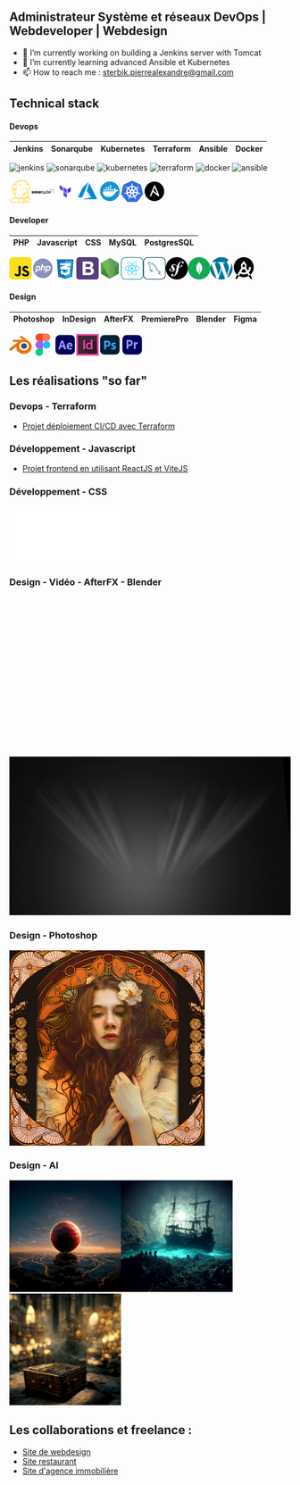 <span style="display:flex;align-items:center;"><h2> Administrateur Système et réseaux DevOps | Webdeveloper | Webdesign </h2></span>

- 🔭 I’m currently working on building a Jenkins server with Tomcat
- 🌱 I’m currently learning advanced Ansible et Kubernetes
- 📫 How to reach me : sterbik.pierrealexandre@gmail.com

## Technical stack

#### Devops

| Jenkins | Sonarqube | Kubernetes | Terraform | Ansible | Docker
:---------------:|:---------------:|:---------------:|:---------------:|:---------------:|:---------------:|

![jenkins](https://img.shields.io/badge/Jenkins-100%25-D24939?logo=jenkins)
![sonarqube](https://img.shields.io/badge/Sonarqube-100%25-4E9BCD?logo=sonarqube)
![kubernetes](https://img.shields.io/badge/Kubernetes-80%25-326CE5?logo=kubernetes)
![terraform](https://img.shields.io/badge/Terraform-90%25-844FBA?logo=terraform)
![docker](https://img.shields.io/badge/Docker-100%25-2496ED?logo=docker)
![ansible](https://img.shields.io/badge/Ansible-80%25-EE0000?logo=ansible)

<img src="./assets/svg/jenkins.svg" alt="jenkins" width="40" height="40"><img src="./assets/svg/sonarqube-svgrepo-com.svg" alt="sonarqube" width="40" height="40"><img src="./assets/svg/terralogo.svg" alt="terraform" width="40" height="40"><img src="./assets/svg/azure-svgrepo-com.svg" alt="azure" width="40" height="40"><img src="./assets/svg/docker-svgrepo-com.svg" alt="docker" width="40" height="40"><img src="./assets/svg/kubernetes-svgrepo-com.svg" alt="kubernetes" width="40" height="40"><img src="./assets/svg/ansible-svgrepo-com.svg" alt="ansible" width="40" height="40">

#### Developer


| PHP | Javascript | CSS | MySQL | PostgresSQL | 
:---------------:|:---------------:|:---------------:|:---------------:|:---------------:|

<img src="./assets/svg/javascript-svgrepo-com.svg" alt="javascript" width="40" height="40"><img src="./assets/svg/php-svgrepo-com.svg" alt="php" width="40" height="40"><img src="./assets/svg/css-3-svgrepo-com.svg" alt="css" width="40" height="40"><img src="./assets/svg/bootstrap-svgrepo-com.svg" alt="bootstrap" width="40" height="40"><img src="./assets/svg/node-svgrepo-com.svg" alt="node" width="40" height="40"><img src="./assets/svg/react-svgrepo-com.svg" alt="react" width="40" height="40"><img src="./assets/svg/mysql-svgrepo-com.svg" alt="mysql" width="40" height="40"><img src="./assets/svg/symfony-svgrepo-com.svg" alt="symfony" width="40" height="40"><img src="./assets/svg/mongodb-svgrepo-com.svg" alt="mongodb" width="40" height="40"><img src="./assets/svg/wordpress-color-svgrepo-com.svg" alt="wp" width="40" height="40"><img src="./assets/svg/androidstudio-svgrepo-com.svg" alt="androidStudio" width="40" height="40">

#### Design

| Photoshop | InDesign | AfterFX | PremierePro | Blender | Figma
:---------------:|:---------------:|:---------------:|:---------------:|:---------------:|:---------------:|

<img src="./assets/svg/blender-svgrepo-com.svg" alt="blender" width="40" height="40"><img src="./assets/svg/figma-svgrepo-com.svg" alt="figma" width="40" height="40"><img src="./assets/svg/adobe-after-effects-svgrepo-com.svg" alt="afterFX" width="40" height="40"><img src="./assets/svg/adobe-indesign-cs6-logo-svgrepo-com.svg" alt="inDesign" width="40" height="40"><img src="./assets/svg/adobe-photoshop-svgrepo-com.svg" alt="Toshop" width="40" height="40"><img src="./assets/svg/adobe-premiere-svgrepo-com.svg" alt="premierePro" width="40" height="40">

## Les réalisations "so far"

### Devops - Terraform

- [Projet déploiement CI/CD avec Terraform](https://github.com/Manianise/TP/tree/ci-cd)

### Développement - Javascript

- [Projet frontend en utilisant ReactJS et ViteJS](https://github.com/Manianise/spiritsPresentation)


### Développement - CSS

<img src="./assets/svg/zombie.svg" alt="zombie" width="100" height="100"><img src="./assets/svg/assets.svg" alt="logo" width="100" height="100">

### Design - Vidéo - AfterFX - Blender

![video](./assets/video/movie_1-ezgif.com-video-to-gif-converter.gif) ![video](./assets/video/intro-ezgif.com-video-to-gif-converter.gif)


### Design - Photoshop

<img src="./assets/img/refonte4.jpg" alt="Mucha" width="350" height="350">

### Design - AI

<img src="./assets/img/grid_0.png" alt="ballRed" width="200" height="200"><img src="./assets/img/Sterbik_pirate_skeletons_having_a_banquet_sea_bed_shipwreak_par_fd28700d-1f18-44ed-8392-34e70d276c31.png" alt="pirateBoat" width="200" height="200"><img src="./assets/img/Zebrart_harry_potter_treasure_chest_no_background_octane_render_2b8e66ba-7dd3-48d5-894a-facf2911209f.png" alt="treasure" width="200" height="200">


## Les collaborations et freelance :

- [Site de webdesign](https://www.zebrart.fr/)
- [Site restaurant](https://www.le-parnasse-versailles.fr/)
- [Site d'agence immobilière](https://cabinetlaclef.com/)

